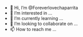 - 👋 Hi, I’m @Foreverlovechaparrita
- 👀 I’m interested in ...
- 🌱 I’m currently learning ...
- 💞️ I’m looking to collaborate on ...
- 📫 How to reach me ...

<!---
Foreverlovechaparrita/Foreverlovechaparrita is a ✨ special ✨ repository because its `README.md` (this file) appears on your GitHub profile.
You can click the Preview link to take a look at your changes.
--->

